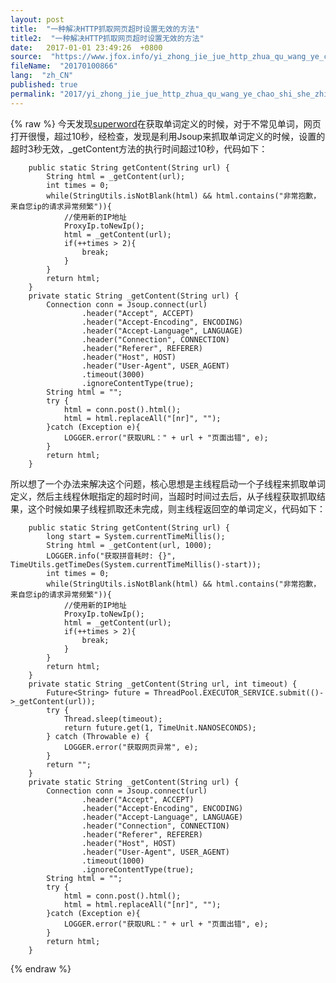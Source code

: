 ```yaml
---
layout: post
title:  "一种解决HTTP抓取网页超时设置无效的方法"
title2:  "一种解决HTTP抓取网页超时设置无效的方法"
date:   2017-01-01 23:49:26  +0800
source:  "https://www.jfox.info/yi_zhong_jie_jue_http_zhua_qu_wang_ye_chao_shi_she_zhi_wu_xiao_de_fang_fa.html"
fileName:  "20170100866"
lang:  "zh_CN"
published: true
permalink: "2017/yi_zhong_jie_jue_http_zhua_qu_wang_ye_chao_shi_she_zhi_wu_xiao_de_fang_fa.html"
---
```

{% raw %}
今天发现[superword](https://www.jfox.info/go.php?url=https://github.com/ysc/superword)在获取单词定义的时候，对于不常见单词，网页打开很慢，超过10秒，经检查，发现是利用Jsoup来抓取单词定义的时候，设置的超时3秒无效，_getContent方法的执行时间超过10秒，代码如下：

        public static String getContent(String url) {
            String html = _getContent(url);
            int times = 0;
            while(StringUtils.isNotBlank(html) && html.contains("非常抱歉，来自您ip的请求异常频繁")){
                //使用新的IP地址
                ProxyIp.toNewIp();
                html = _getContent(url);
                if(++times > 2){
                    break;
                }
            }
            return html;
        }
        private static String _getContent(String url) {
            Connection conn = Jsoup.connect(url)
                    .header("Accept", ACCEPT)
                    .header("Accept-Encoding", ENCODING)
                    .header("Accept-Language", LANGUAGE)
                    .header("Connection", CONNECTION)
                    .header("Referer", REFERER)
                    .header("Host", HOST)
                    .header("User-Agent", USER_AGENT)
                    .timeout(3000)
                    .ignoreContentType(true);
            String html = "";
            try {
                html = conn.post().html();
                html = html.replaceAll("[nr]", "");
            }catch (Exception e){
                LOGGER.error("获取URL：" + url + "页面出错", e);
            }
            return html;
        }

所以想了一个办法来解决这个问题，核心思想是主线程启动一个子线程来抓取单词定义，然后主线程休眠指定的超时时间，当超时时间过去后，从子线程获取抓取结果，这个时候如果子线程抓取还未完成，则主线程返回空的单词定义，代码如下：

        public static String getContent(String url) {
            long start = System.currentTimeMillis();
            String html = _getContent(url, 1000);
            LOGGER.info("获取拼音耗时: {}", TimeUtils.getTimeDes(System.currentTimeMillis()-start));
            int times = 0;
            while(StringUtils.isNotBlank(html) && html.contains("非常抱歉，来自您ip的请求异常频繁")){
                //使用新的IP地址
                ProxyIp.toNewIp();
                html = _getContent(url);
                if(++times > 2){
                    break;
                }
            }
            return html;
        }
        private static String _getContent(String url, int timeout) {
            Future<String> future = ThreadPool.EXECUTOR_SERVICE.submit(()->_getContent(url));
            try {
                Thread.sleep(timeout);
                return future.get(1, TimeUnit.NANOSECONDS);
            } catch (Throwable e) {
                LOGGER.error("获取网页异常", e);
            }
            return "";
        }
        private static String _getContent(String url) {
            Connection conn = Jsoup.connect(url)
                    .header("Accept", ACCEPT)
                    .header("Accept-Encoding", ENCODING)
                    .header("Accept-Language", LANGUAGE)
                    .header("Connection", CONNECTION)
                    .header("Referer", REFERER)
                    .header("Host", HOST)
                    .header("User-Agent", USER_AGENT)
                    .timeout(1000)
                    .ignoreContentType(true);
            String html = "";
            try {
                html = conn.post().html();
                html = html.replaceAll("[nr]", "");
            }catch (Exception e){
                LOGGER.error("获取URL：" + url + "页面出错", e);
            }
            return html;
        }
{% endraw %}